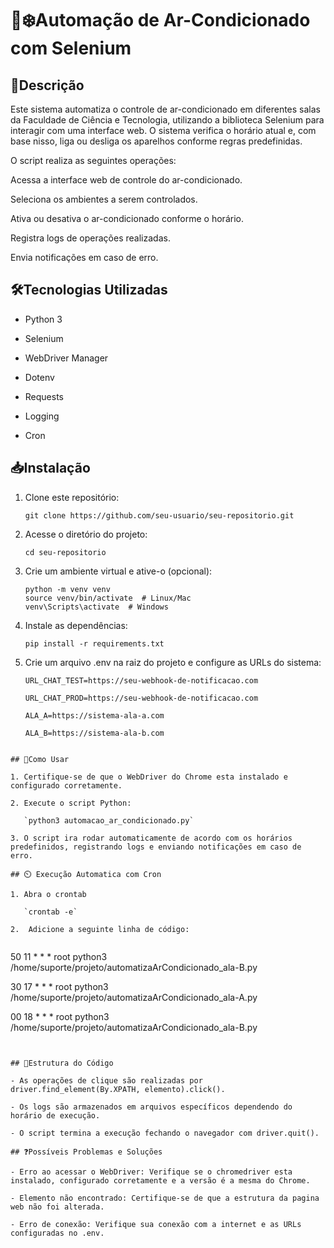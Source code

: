 # 🏫❄️Automação de Ar-Condicionado com Selenium

## 📌Descrição

Este sistema automatiza o controle de ar-condicionado em diferentes salas da Faculdade de Ciência e Tecnologia, utilizando a biblioteca Selenium para interagir com uma interface web. O sistema verifica o horário atual e, com base nisso, liga ou desliga os aparelhos conforme regras predefinidas.

O script realiza as seguintes operações:

Acessa a interface web de controle do ar-condicionado.

Seleciona os ambientes a serem controlados.

Ativa ou desativa o ar-condicionado conforme o horário.

Registra logs de operações realizadas.

Envia notificações em caso de erro.

## 🛠️Tecnologias Utilizadas

- Python 3

- Selenium

- WebDriver Manager

- Dotenv

- Requests

- Logging

- Cron

## 📥Instalação

1. Clone este repositório:
   
   `git clone https://github.com/seu-usuario/seu-repositorio.git`

2. Acesse o diretório do projeto:
   
   `cd seu-repositorio`

4. Crie um ambiente virtual e ative-o (opcional):
   
   ```
   python -m venv venv
   source venv/bin/activate  # Linux/Mac
   venv\Scripts\activate  # Windows
   ```


4. Instale as dependências:
   
   `pip install -r requirements.txt`

5. Crie um arquivo .env na raiz do projeto e configure as URLs do sistema:
   
   ```
   URL_CHAT_TEST=https://seu-webhook-de-notificacao.com
   
   URL_CHAT_PROD=https://seu-webhook-de-notificacao.com
   
   ALA_A=https://sistema-ala-a.com
   
   ALA_B=https://sistema-ala-b.com
```

## 🚀Como Usar

1. Certifique-se de que o WebDriver do Chrome esta instalado e configurado corretamente.

2. Execute o script Python:
   
   `python3 automacao_ar_condicionado.py`

3. O script ira rodar automaticamente de acordo com os horários predefinidos, registrando logs e enviando notificações em caso de erro.

## ⏲️ Execução Automatica com Cron

1. Abra o crontab
   
   `crontab -e`
   
2.  Adicione a seguinte linha de código:
   
   ```
   50 11  * * *  root python3 /home/suporte/projeto/automatizaArCondicionado_ala-B.py
   
   30 17  * * *  root python3 /home/suporte/projeto/automatizaArCondicionado_ala-A.py
   
   00 18  * * *  root python3 /home/suporte/projeto/automatizaArCondicionado_ala-B.py
```
   

## 📂Estrutura do Código

- As operações de clique são realizadas por driver.find_element(By.XPATH, elemento).click().

- Os logs são armazenados em arquivos específicos dependendo do horário de execução.

- O script termina a execução fechando o navegador com driver.quit().

## ❓Possíveis Problemas e Soluções

- Erro ao acessar o WebDriver: Verifique se o chromedriver esta instalado, configurado corretamente e a versão é a mesma do Chrome.

- Elemento não encontrado: Certifique-se de que a estrutura da pagina web não foi alterada.

- Erro de conexão: Verifique sua conexão com a internet e as URLs configuradas no .env.
